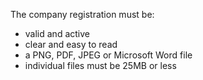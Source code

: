 The company registration must be:

- valid and active
- clear and easy to read
- a PNG, PDF, JPEG or Microsoft Word file
- individual files must be 25MB or less
